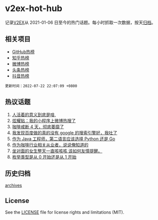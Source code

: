 # v2ex-hot-hub

 记录[V2EX](https://www.v2ex.com/)从 2021-01-06 日至今的热门话题。每小时抓取一次数据，按天[归档](archives)。
 
 ## 相关项目

- [GitHub热榜](https://github.com/lonnyzhang423/github-hot-hub)
- [知乎热榜](https://github.com/lonnyzhang423/zhihu-hot-hub)
- [微博热榜](https://github.com/lonnyzhang423/weibo-hot-hub)
- [头条热榜](https://github.com/lonnyzhang423/toutiao-hot-hub)
- [抖音热榜](https://github.com/lonnyzhang423/douyin-hot-hub)


 `更新时间：2022-07-22 22:07:09 +0800`

## 热议话题

1. [人活着的意义到底是啥,](https://www.v2ex.com/t/867903)
1. [炫耀贴：我的小程序上微博热搜了](https://www.v2ex.com/t/867966)
1. [咖啡戒断 4 天，彻底萎靡了](https://www.v2ex.com/t/867900)
1. [我发现百度做的真的没有 google 的搜索引擎好，我吐了](https://www.v2ex.com/t/867940)
1. [作为 Java 工程师，第二语言应该选择 Python 还是 Go](https://www.v2ex.com/t/867873)
1. [作为咖啡行业相关从业者，说说俺知道的](https://www.v2ex.com/t/867917)
1. [坐对面的女生整天一直咳咳咳,该如何友情提醒。](https://www.v2ex.com/t/868002)
1. [枚举类型是从 0 开始还是从 1 开始](https://www.v2ex.com/t/868018)

## 历史归档

[archives](archives)

## License

See the [LICENSE](LICENSE) file for license rights and limitations (MIT).
